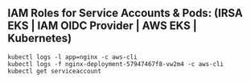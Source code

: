 ## IAM Roles for Service Accounts & Pods: (IRSA EKS | IAM OIDC Provider | AWS EKS | Kubernetes)


```
kubectl logs -l app=nginx -c aws-cli						
kubectl logs -f nginx-deployment-57947467f8-vw2m4 -c aws-cli
kubectl get serviceaccount
```
